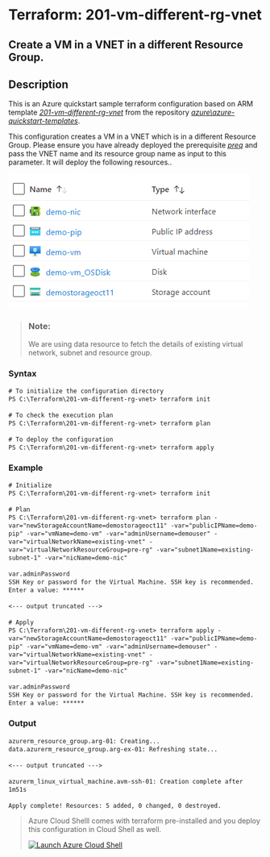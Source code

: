 # Terraform: 201-vm-different-rg-vnet
## Create a VM in a VNET in a different Resource Group.
## Description 

This is an Azure quickstart sample terraform configuration based on ARM template *[201-vm-different-rg-vnet](https://github.com/Azure/azure-quickstart-templates/tree/master/201-vm-different-rg-vnet)* from the repository *[azure\azure-quickstart-templates](https://github.com/Azure/azure-quickstart-templates)*.

This configuration creates a VM in a VNET which is in a different Resource Group. Please ensure you have already deployed the prerequisite *[preq](https://github.com/kpatnayakuni/azure-quickstart-terraform-configuration/tree/master/201-vm-different-rg-vnet/preq)* and pass the VNET name and its resource group name as input to this parameter. It will deploy the following resources..

![output](resources.png)

> ### Note:
> We are using data resource to fetch the details of existing virtual network, subnet and resource group.

### Syntax
```
# To initialize the configuration directory
PS C:\Terraform\201-vm-different-rg-vnet> terraform init 

# To check the execution plan
PS C:\Terraform\201-vm-different-rg-vnet> terraform plan

# To deploy the configuration
PS C:\Terraform\201-vm-different-rg-vnet> terraform apply
```
### Example
```
# Initialize
PS C:\Terraform\201-vm-different-rg-vnet> terraform init 

# Plan
PS C:\Terraform\201-vm-different-rg-vnet> terraform plan -var="newStorageAccountName=demostorageoct11" -var="publicIPName=demo-pip" -var="vmName=demo-vm" -var="adminUsername=demouser" -var="virtualNetworkName=existing-vnet" -var="virtualNetworkResourceGroup=pre-rg" -var="subnet1Name=existing-subnet-1" -var="nicName=demo-nic"

var.adminPassword
SSH Key or password for the Virtual Machine. SSH key is recommended.
Enter a value: ******

<--- output truncated --->

# Apply
PS C:\Terraform\201-vm-different-rg-vnet> terraform apply -var="newStorageAccountName=demostorageoct11" -var="publicIPName=demo-pip" -var="vmName=demo-vm" -var="adminUsername=demouser" -var="virtualNetworkName=existing-vnet" -var="virtualNetworkResourceGroup=pre-rg" -var="subnet1Name=existing-subnet-1" -var="nicName=demo-nic"

var.adminPassword
SSH Key or password for the Virtual Machine. SSH key is recommended.
Enter a value: ******
```
### Output
```
azurerm_resource_group.arg-01: Creating...
data.azurerm_resource_group.arg-ex-01: Refreshing state... 

<--- output truncated --->

azurerm_linux_virtual_machine.avm-ssh-01: Creation complete after 1m51s

Apply complete! Resources: 5 added, 0 changed, 0 destroyed.
```

>Azure Cloud Shelll comes with terraform pre-installed and you deploy this configuration in Cloud Shell as well.
>
>[![](https://shell.azure.com/images/launchcloudshell.png "Launch Azure Cloud Shell")](https://shell.azure.com)
